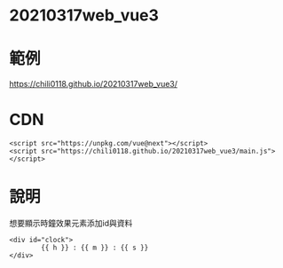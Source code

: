 # 20210317web_vue3

# 範例
https://chili0118.github.io/20210317web_vue3/

# CDN
```
<script src="https://unpkg.com/vue@next"></script>
<script src="https://chili0118.github.io/20210317web_vue3/main.js"></script>
```

# 說明
想要顯示時鐘效果元素添加id與資料

```
<div id="clock">
        {{ h }} : {{ m }} : {{ s }}
</div>
```